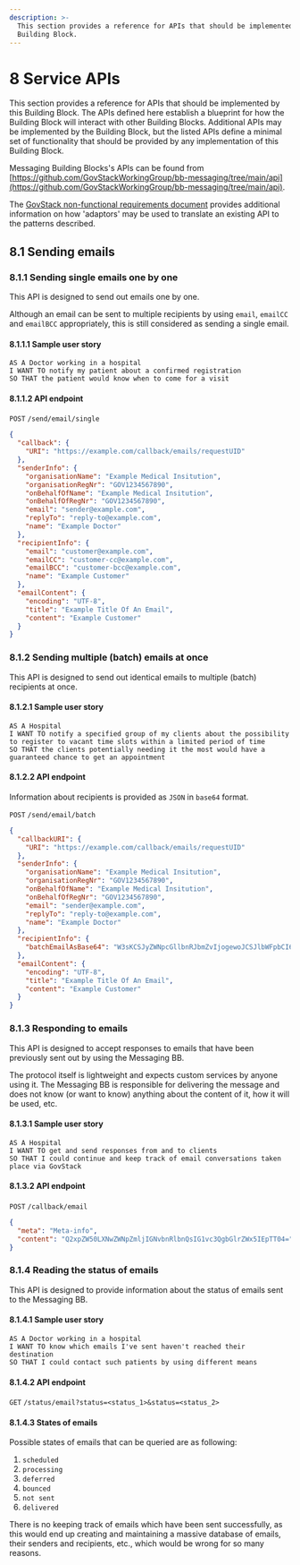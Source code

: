 ```yaml
---
description: >-
  This section provides a reference for APIs that should be implemented by this
  Building Block.
---
```


# 8 Service APIs

This section provides a reference for APIs that should be implemented by this Building Block. The APIs defined here establish a blueprint for how the Building Block will interact with other Building Blocks. Additional APIs may be implemented by the Building Block, but the listed APIs define a minimal set of functionality that should be provided by any implementation of this Building Block.

Messaging Building Blocks's APIs can be found from [https://github.com/GovStackWorkingGroup/bb-messaging/tree/main/api](https://github.com/GovStackWorkingGroup/bb-messaging/tree/main/api).

The [GovStack non-functional requirements document](https://govstack.gitbook.io/specification/architecture-and-nonfunctional-requirements/6-onboarding) provides additional information on how 'adaptors' may be used to translate an existing API to the patterns described.

## 8.1 Sending emails

### 8.1.1 Sending single emails one by one

This API is designed to send out emails one by one.

Although an email can be sent to multiple recipients by using `email`, `emailCC` and `emailBCC` appropriately, this is still considered as sending a single email.

#### 8.1.1.1 Sample user story

```
AS A Doctor working in a hospital
I WANT TO notify my patient about a confirmed registration
SO THAT the patient would know when to come for a visit
```

#### 8.1.1.2 API endpoint

`POST` `/send/email/single`

```json
{
  "callback": {
    "URI": "https://example.com/callback/emails/requestUID"
  },
  "senderInfo": {
    "organisationName": "Example Medical Insitution",
    "organisationRegNr": "GOV1234567890",
    "onBehalfOfName": "Example Medical Insitution",
    "onBehalfOfRegNr": "GOV1234567890",
    "email": "sender@example.com",
    "replyTo": "reply-to@example.com",
    "name": "Example Doctor"
  },
  "recipientInfo": {
    "email": "customer@example.com",
    "emailCC": "customer-cc@example.com",
    "emailBCC": "customer-bcc@example.com",
    "name": "Example Customer"
  },
  "emailContent": {
    "encoding": "UTF-8",
    "title": "Example Title Of An Email",
    "content": "Example Customer"
  }
}
```

### 8.1.2 Sending multiple (batch) emails at once

This API is designed to send out identical emails to multiple (batch) recipients at once.

#### 8.1.2.1 Sample user story

```
AS A Hospital
I WANT TO notify a specified group of my clients about the possibility to register to vacant time slots within a limited period of time
SO THAT the clients potentially needing it the most would have a guaranteed chance to get an appointment
```

#### 8.1.2.2 API endpoint

Information about recipients is provided as `JSON` in `base64` format.

`POST` `/send/email/batch`

```json
{
  "callbackURI": {
    "URI": "https://example.com/callback/emails/requestUID"
  },
  "senderInfo": {
    "organisationName": "Example Medical Insitution",
    "organisationRegNr": "GOV1234567890",
    "onBehalfOfName": "Example Medical Insitution",
    "onBehalfOfRegNr": "GOV1234567890",
    "email": "sender@example.com",
    "replyTo": "reply-to@example.com",
    "name": "Example Doctor"
  },
  "recipientInfo": {
    "batchEmailAsBase64": "W3sKCSJyZWNpcGllbnRJbmZvIjogewoJCSJlbWFpbCI6ICJjdXN0b21lckBleGFtcGxlLmNvbSIsCgkJImVtYWlsQ0MiOiAiY3VzdG9tZXItY2NAZXhhbXBsZS5jb20iLAoJCSJlbWFpbEJDQyI6ICJjdXN0b21lci1iY2NAZXhhbXBsZS5jb20iLAoJCSJuYW1lIjogIkV4YW1wbGUgQ3VzdG9tZXIiCgl9Cn0sIHsKCSJyZWNpcGllbnRJbmZvIjogewoJCSJlbWFpbCI6ICJkZWFyLWN1c3RvbWVyQGV4YW1wbGUuY29tIiwKCQkibmFtZSI6ICJVbmtub3duIEN1c3RvbWVyIgoJfQp9XQ=="
  },
  "emailContent": {
    "encoding": "UTF-8",
    "title": "Example Title Of An Email",
    "content": "Example Customer"
  }
}
```

### 8.1.3 Responding to emails

This API is designed to accept responses to emails that have been previously sent out by using the Messaging BB.

The protocol itself is lightweight and expects custom services by anyone using it. The Messaging BB is responsible for delivering the message and does not know (or want to know) anything about the content of it, how it will be used, etc.

#### 8.1.3.1 Sample user story

```
AS A Hospital
I WANT TO get and send responses from and to clients
SO THAT I could continue and keep track of email conversations taken place via GovStack
```

#### 8.1.3.2 API endpoint

`POST` `/callback/email`

```json
{
  "meta": "Meta-info",
  "content": "Q2xpZW50LXNwZWNpZmljIGNvbnRlbnQsIG1vc3QgbGlrZWx5IEpTT04="
}
```

### 8.1.4 Reading the status of emails

This API is designed to provide information about the status of emails sent to the Messaging BB.

#### 8.1.4.1 Sample user story

```
AS A Doctor working in a hospital
I WANT TO know which emails I've sent haven't reached their destination
SO THAT I could contact such patients by using different means
```

#### 8.1.4.2 API endpoint

`GET` `/status/email?status=<status_1>&status=<status_2>`

#### 8.1.4.3 States of emails

Possible states of emails that can be queried are as following:

1. `scheduled`
2. `processing`
3. `deferred`
4. `bounced`
5. `not sent`
6. `delivered`

There is no keeping track of emails which have been sent successfully, as this would end up creating and maintaining a massive database of emails, their senders and recipients, etc., which would be wrong for so many reasons.
